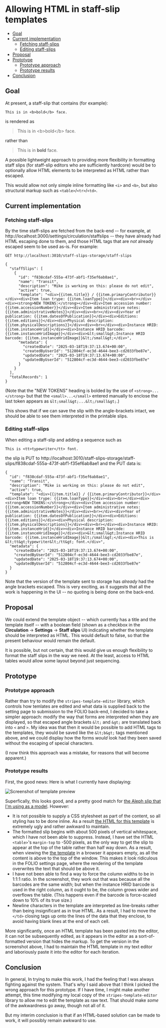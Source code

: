 # Allowing HTML in staff-slip templates

<!-- md2toc -l 2 allow-html.md -->
* [Goal](#goal)
* [Current implementation](#current-implementation)
    * [Fetching staff-slips](#fetching-staff-slips)
    * [Editing staff-slips](#editing-staff-slips)
* [Proposal](#proposal)
* [Prototype](#prototype)
    * [Prototype approach](#prototype-approach)
    * [Prototype results](#prototype-results)
* [Conclusion](#conclusion)



## Goal

At present, a staff-slip that contains (for example):
```
This is in <b>bold</b> face.
```
is rendered as

> This is in &lt;b&gt;bold&lt;/b&gt; face.

rather than

> This is in <b>bold</b> face.

A possible lightweight approach to providing more flexibility in formatting staff slips (for staff-slip editors who are sufficiently hardcore) would be to optionally allow HTML elements to be interpreted as HTML rather than escaped.

This would allow not only simple inline formatting like `<i>` and `<b>`, but also structural markup such as `<table>`/`<tr>`/`<td>`.



## Current implementation


### Fetching staff-slips

By the time staff-slips are fetched from the back-end -- for example, at http://localhost:3000/settings/circulation/staffslips -- they have already had HTML escaping done to them, and those HTML tags that are _not_ already escaped seem to be used as-is. For example:
```
GET http://localhost:3010/staff-slips-storage/staff-slips

{
  "staffSlips": [
    {
      "id": "f838cdaf-555a-473f-abf1-f35ef6ab8ae1",
      "name": "Transit",
      "description": "Mike is working on this: please do not edit",
      "active": true,
      "template": "<div>{{item.title}} / {{item.primaryContributor}}</div><div>Item loan trype: {{item.loanType}}</div><div><br></div><div><strong>NEW TOKENS:</strong></div><div>Item accession number: {{item.accessionNumber}}</div><div>Item administrative notes: {{item.administrativeNotes}}</div><div><br></div><div>Year of publication: {{item.datesOfPublication}}</div><div>Editions: {{item.editions}}</div><div>Physical description: {{item.physicalDescriptions}}</div><div><br></div><div>Instance HRID: {{item.instanceHrid}}</div><div>Instance HRID barcode: {{item.instanceHridImage}}</div><div>&lt;small&gt;Instance HRID barcode: {{item.instanceHridImage}}&lt;/small&gt;</div>",
      "metadata": {
        "createdDate": "2025-03-18T19:37:13.674+00:00",
        "createdByUserId": "512804cf-ec3d-4644-bee3-cd2033fbe87e",
        "updatedDate": "2025-03-18T19:37:13.674+00:00",
        "updatedByUserId": "512804cf-ec3d-4644-bee3-cd2033fbe87e"
      }
    }
  ],
  "totalRecords": 1
}
```
(Note that the "NEW TOKENS" heading is bolded by the use of `<strong>...</strong>` but that the `<small>...</small>` entered manually to enclose the last token appears as `&lt;small&gt;...&lt;/small&gt;`.)

This shows that if we can save the slip with the angle-brackets intact, we should be able to see them interpreted in the printable slips.


### Editing staff-slips

When editing a staff-slip and adding a sequence such as
```
This is <tt>typewriter</tt> font.
```
the slip is PUT to http://localhost:3010/staff-slips-storage/staff-slips/f838cdaf-555a-473f-abf1-f35ef6ab8ae1 and the PUT data is:
```
{
  "id": "f838cdaf-555a-473f-abf1-f35ef6ab8ae1",
  "name": "Transit",
  "description": "Mike is working on this: please do not edit",
  "active": true,
  "template": "<div>{{item.title}} / {{item.primaryContributor}}</div><div>Item loan trype: {{item.loanType}}</div><div><br></div><div><strong>NEW TOKENS:</strong></div><div>Item accession number: {{item.accessionNumber}}</div><div>Item administrative notes: {{item.administrativeNotes}}</div><div><br></div><div>Year of publication: {{item.datesOfPublication}}</div><div>Editions: {{item.editions}}</div><div>Physical description: {{item.physicalDescriptions}}</div><div><br></div><div>Instance HRID: {{item.instanceHrid}}</div><div>Instance HRID barcode: {{item.instanceHridImage}}</div><div>&lt;small&gt;Instance HRID barcode: {{item.instanceHridImage}}&lt;/small&gt;</div><div>This is &lt;tt&gt;typewriter&lt;/tt&gt; font.</div>",
  "metadata": {
    "createdDate": "2025-03-18T19:37:13.674+00:00",
    "createdByUserId": "512804cf-ec3d-4644-bee3-cd2033fbe87e",
    "updatedDate": "2025-03-18T19:37:13.674+00:00",
    "updatedByUserId": "512804cf-ec3d-4644-bee3-cd2033fbe87e"
  }
}
```
Note that the version of the template sent to storage has _already_ had the angle brackets escaped. This is very exciting, as it suggests that all the work is happening in the UI -- no quoting is being done on the back-end.


## Proposal

We could extend the template object -- which currently has a title and the template itself -- with a boolean field (shown as a checkbox in the **Circulation** &rarr; **Settings** &rarr; **Staff slips** UI) indicating whether the template should be interpreted as HTML. This would default to false, so that the present behaviour would remain the default.

It is possible, but not certain, that this would give us enough flexibility to format the staff slips in the way we need. At the least, access to HTML tables would allow some layout beyond just sequencing.


## Prototype

### Prototype approach

Rather than try to modify the `stripes-template-editor` library, which controls how temlates are edited and what data is supplied back to the setting page to submission to the FOLIO back-end, I decided to take a simpler approach: modify the way that forms are interpreted when they are displayed, so that escaped angle brackets `&lt;` and `&gt;` are translated back into `<` and `>`. My idea was that then it would be possible to add HTML tags to the templates, they would be saved like the `&lt;b&gt;` tags mentioned above, and we could display how the forms _would_ look had they been saved without the escaping of special characters.

(I now think this approach was a mistake, for reasons that will become apparent.)

### Prototype results

First, the good news: Here is what I currently have displaying:

![Screenshot of template preview](../examples/screenshot.png)

Superfically, this looks good, and a pretty good match for [the Aleph slip that I'm using as a model](../examples/Aleph_FOLIO_circulation.jpg). However:

* It is not possible to supply a CSS stylesheet as part of the content, so all styling has to be done inline. As a result [the HTML for this template](../examples/mockup.html) is extremely ugly and rather awkward to maintain.
* The formatted slip begins with about 500 pixels of vertical whitespace, which I have not been able to suppress. Instead, I have set the HTML `<table>`'s `margin-top` to -500 pixels, as the only way to get the slip to appear at the top of the table rather than half way down. As a result, when viewing the [the template](../examples/mockup.html) in a browser it appears empty, as all the content is above to the top of the window. This makes it look ridiculous in the FOLIO settings page, where the rendering of the template overwrites the text that should be above it.
* I have not been able to find a way to force the column widths to be in 1:1:1 ratio. In the screenshot, they work out that was because all the barcodes are the same width; but when the instance HRID barcode is used in the right column, as it ought to be, the column grows wider and overflows the table. (This happens even if the barcode is force-scaled down to 10% of its true size.)
* Newline characters in the template are interpreted as line-breaks rather than being insignificant as in true HTML. As a result, I had to move the `</td>` closing tags up onto the lines of the data that they enclose, to avoid having blank lines at the end of each cell.

More significantly, once an HTML template has been pasted into the editor, it can not be subsequently edited, as it appears in the editor as a sort-of-formatted version that hides the markup. To get the version in the screenshot above, I had to maintain the HTML template in my text editor and laboriously paste it into the editor for each iteration.


## Conclusion

In general, In trying to make this work, I had the feeling that I was always fighting against the system. That's why I said above that I think I picked the wrong approach for this prototype. If I have time, I might make another attempt, this time modifying my local copy of the `stripes-template-editor` library to allow me to edit the template as raw text. That should make _some_ of the awkwardness go away, though not all of it.

But my interim conclusion is that if an HTML-based solution can be made to work, it will possibly remain awkward to use.


